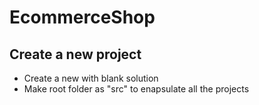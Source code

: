 # EcommerceShop

## Create a new project
 - Create a new with blank solution
 - Make root folder as "src" to enapsulate all the projects